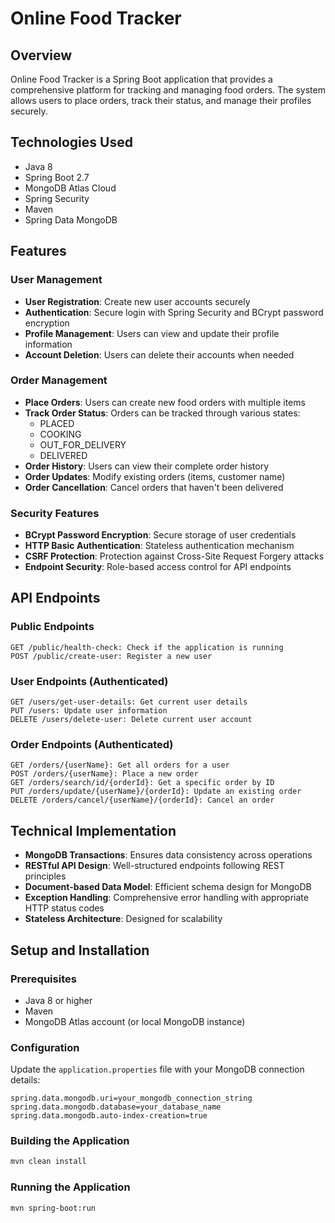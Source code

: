 
# Online Food Tracker

## Overview
Online Food Tracker is a Spring Boot application that provides a comprehensive platform for tracking and managing food orders. The system allows users to place orders, track their status, and manage their profiles securely.

## Technologies Used
- Java 8
- Spring Boot 2.7
- MongoDB Atlas Cloud
- Spring Security
- Maven
- Spring Data MongoDB

## Features

### User Management
- **User Registration**: Create new user accounts securely
- **Authentication**: Secure login with Spring Security and BCrypt password encryption
- **Profile Management**: Users can view and update their profile information
- **Account Deletion**: Users can delete their accounts when needed

### Order Management
- **Place Orders**: Users can create new food orders with multiple items
- **Track Order Status**: Orders can be tracked through various states:
  - PLACED
  - COOKING
  - OUT_FOR_DELIVERY
  - DELIVERED
- **Order History**: Users can view their complete order history
- **Order Updates**: Modify existing orders (items, customer name)
- **Order Cancellation**: Cancel orders that haven't been delivered

### Security Features
- **BCrypt Password Encryption**: Secure storage of user credentials
- **HTTP Basic Authentication**: Stateless authentication mechanism
- **CSRF Protection**: Protection against Cross-Site Request Forgery attacks
- **Endpoint Security**: Role-based access control for API endpoints

## API Endpoints

### Public Endpoints
```
GET /public/health-check: Check if the application is running
POST /public/create-user: Register a new user
```

### User Endpoints (Authenticated)
```
GET /users/get-user-details: Get current user details
PUT /users: Update user information
DELETE /users/delete-user: Delete current user account
```

### Order Endpoints (Authenticated)
```
GET /orders/{userName}: Get all orders for a user
POST /orders/{userName}: Place a new order
GET /orders/search/id/{orderId}: Get a specific order by ID
PUT /orders/update/{userName}/{orderId}: Update an existing order
DELETE /orders/cancel/{userName}/{orderId}: Cancel an order
```

## Technical Implementation
- **MongoDB Transactions**: Ensures data consistency across operations
- **RESTful API Design**: Well-structured endpoints following REST principles
- **Document-based Data Model**: Efficient schema design for MongoDB
- **Exception Handling**: Comprehensive error handling with appropriate HTTP status codes
- **Stateless Architecture**: Designed for scalability

## Setup and Installation

### Prerequisites
- Java 8 or higher
- Maven
- MongoDB Atlas account (or local MongoDB instance)

### Configuration
Update the `application.properties` file with your MongoDB connection details:

```properties
spring.data.mongodb.uri=your_mongodb_connection_string
spring.data.mongodb.database=your_database_name
spring.data.mongodb.auto-index-creation=true
```

### Building the Application
```bash
mvn clean install
```

### Running the Application
```bash
mvn spring-boot:run
```
```
        
